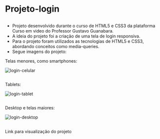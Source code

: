 # Projeto-login

##
- Projeto desenvolvido durante o curso de HTML5 e CSS3 da plataforma Curso em video do Professor Gustavo Guanabara.
- A ideia do projeto foi a criação de uma tela de login responsiva.
- Para o projeto foram utilizados as tecnologias de HTML5 e CSS3, abordando conceitos como media-queries.
- Segue imagens do projeto:

Telas menores, como smartphones:

![login-celular](https://user-images.githubusercontent.com/106559969/221196982-a242911e-0293-49f1-850e-6f522f385e64.jpg)

##

Tablets: 

![login-tablet](https://user-images.githubusercontent.com/106559969/221197254-58b022c5-d6a9-4d45-8efa-64312f61d0ca.jpg)

##

Desktop e telas maiores:

![login-desktop](https://user-images.githubusercontent.com/106559969/221197363-414d1789-8370-46b6-8fd9-9ee747d8d6ce.jpg)

##

Link para visualização do projeto

